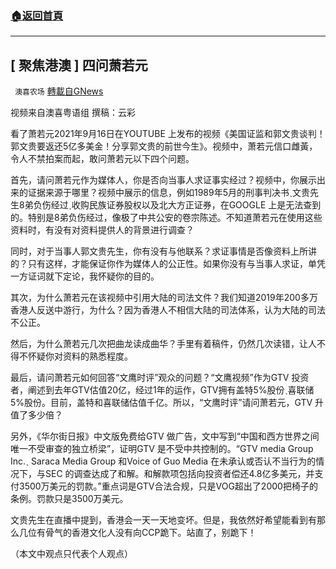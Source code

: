 ###  [:house:返回首頁](https://github.com/ourhimalayas/txt)
---


## [ 聚焦港澳 ] 四问萧若元
` 澳喜农场` [轉載自GNews](https://gnews.org/zh-hans/1557740/)

视频来自澳喜粤语组
撰稿：云彩

看了萧若元2021年9月16日在YOUTUBE 上发布的视频《美国证监和郭文贵谈判！郭文贵要返还5亿多美金！分享郭文贵的前世今生》。视频中，萧若元信口雌黃，令人不禁拍案而起，敢问萧若元以下四个问题。

首先，请问萧若元作为媒体人，你是否向当事人求证事实经过？视频中，你展示出来的证据来源于哪里？视频中展示的信息，例如1989年5月的刑事判决书ˎ文贵先生8弟负伤经过ˎ收购民族证券股权以及北大方正证券，在GOOGLE 上是无法查到的。特别是8弟负伤经过，像极了中共公安的卷宗陈述。不知道萧若元在使用这些资料时，有没有对资料提供人的背景进行调查？

同时，对于当事人郭文贵先生，你有没有与他联系？求证事情是否像资料上所讲的？只有这样，才能保证你作为媒体人的公正性。如果你没有与当事人求证，单凭一方证词就下定论，我怀疑你的目的。

其次，为什么萧若元在该视频中引用大陆的司法文件？我们知道2019年200多万香港人反送中游行，为什么？因为香港人不相信大陆的司法体系，认为大陆的司法不公正。

然后，为什么萧若元几次把曲龙读成曲华？手里有着稿件，仍然几次读错，让人不得不怀疑你对资料的熟悉程度。

最后，请问萧若元如何回答“文鹰时评”观众的问题？“文鹰视频”作为GTV 投资者，阐述到去年GTV估值20亿，经过1年的运作，GTV拥有盖特5%股份ˎ喜联储5%股份。目前，盖特和喜联储估值千亿。所以，“文鹰时评”请问萧若元，GTV 升值了多少倍？

另外，《华尔街日报》中文版免费给GTV 做广告，文中写到“中国和西方世界之间唯一不受审查的独立桥梁”，证明GTV 是不受中共控制的。“GTV media Group Inc.ˎ Saraca Media Group 和Voice of Guo Media 在未承认或否认不当行为的情况下，与SEC 的调查达成了和解。和解款项包括向投资者偿还4.8亿多美元，并支付3500万美元的罚款。”重点词是GTV合法合规，只是VOG超出了2000把椅子的条例。罚款只是3500万美元。

文贵先生在直播中提到，香港会一天一天地变坏。但是，我依然好希望能看到有那么几位有骨气的香港文化人没有向CCP跪下。站直了，别跪下！

（本文中观点只代表个人观点）
